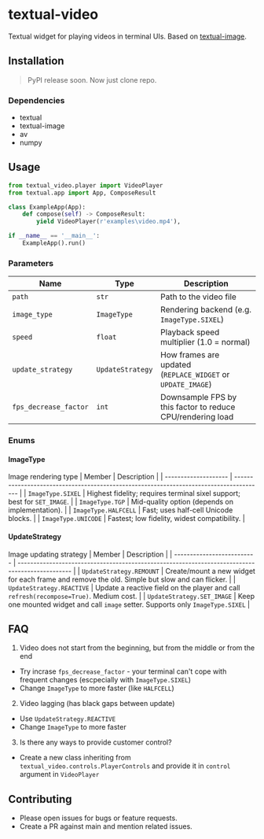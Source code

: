 # textual-video

Textual widget for playing videos in terminal UIs. Based on [textual-image](https://github.com/lnqs/textual-image).

## Installation
> PyPI release soon. Now just clone repo.

### Dependencies
 - textual
 - textual-image
 - av
 - numpy

## Usage
```python
from textual_video.player import VideoPlayer
from textual.app import App, ComposeResult

class ExampleApp(App):
    def compose(self) -> ComposeResult:
        yield VideoPlayer(r'examples\video.mp4'),

if __name__ == '__main__':
    ExampleApp().run()
```
### Parameters
| Name                  |             Type | Description                                                 |
| --------------------- | ---------------- | ----------------------------------------------------------- |
| `path`                |            `str` | Path to the video file                                      |
| `image_type`          |      `ImageType` | Rendering backend (e.g. `ImageType.SIXEL`)                  |
| `speed`               |          `float` | Playback speed multiplier (1.0 = normal)                    |
| `update_strategy`     | `UpdateStrategy` | How frames are updated (`REPLACE_WIDGET` or `UPDATE_IMAGE`) |
| `fps_decrease_factor` |            `int` | Downsample FPS by this factor to reduce CPU/rendering load  |

### Enums
#### ImageType
Image rendering type
| Member               | Description                                                                             |
| -------------------- | --------------------------------------------------------------------------------------- |
| `ImageType.SIXEL`    | Highest fidelity; requires terminal sixel support; best for `SET_IMAGE`.                |
| `ImageType.TGP`      | Mid-quality option (depends on implementation).                                         |
| `ImageType.HALFCELL` | Fast; uses half-cell Unicode blocks.                                                    |
| `ImageType.UNICODE`  | Fastest; low fidelity, widest compatibility.                                            |
#### UpdateStrategy
Image updating strategy
| Member                     | Description                                                                                     |
| -------------------------- | ----------------------------------------------------------------------------------------------- |
| `UpdateStrategy.REMOUNT`   | Create/mount a new widget for each frame and remove the old. Simple but slow and can flicker.   |
| `UpdateStrategy.REACTIVE`  | Update a reactive field on the player and call `refresh(recompose=True)`. Medium cost.          |
| `UpdateStrategy.SET_IMAGE` | Keep one mounted widget and call `image` setter. Supports only `ImageType.SIXEL`                |

## FAQ
1. Video does not start from the beginning, but from the middle or from the end
 - Try incrase `fps_decrease_factor` - your terminal can't cope with frequent changes (escpecially with `ImageType.SIXEL`)
 - Change `ImageType` to more faster (like `HALFCELL`)
2. Video lagging (has black gaps between update)
 - Use `UpdateStrategy.REACTIVE`
 - Change `ImageType` to more faster
3. Is there any ways to provide customer control?
 - Сreate a new class inheriting from `textual_video.controls.PlayerControls` and provide it in `control` argument in `VideoPlayer`

## Contributing
 - Please open issues for bugs or feature requests.
 - Create a PR against main and mention related issues.